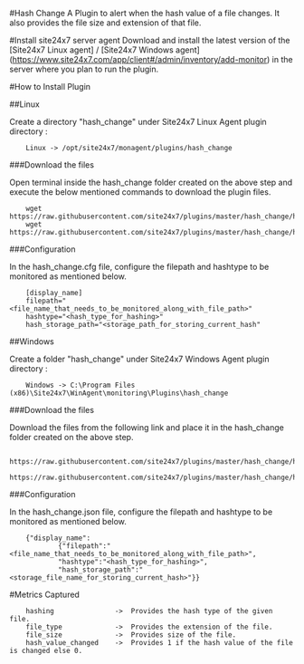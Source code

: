 #Hash Change
A Plugin to alert when the hash value of a file changes.  It also provides the file size and extension of that file.
	
#Install site24x7 server agent
Download and install the latest version of the [Site24x7 Linux agent] / [Site24x7 Windows agent] (https://www.site24x7.com/app/client#/admin/inventory/add-monitor) in the server where you plan to run the plugin.

#How to Install Plugin

##Linux

Create a directory "hash_change" under Site24x7 Linux Agent plugin directory :
	
		Linux -> /opt/site24x7/monagent/plugins/hash_change
		
###Download the files 

Open terminal inside the hash_change folder created on the above step and execute the below mentioned commands to download the plugin files.

		wget https://raw.githubusercontent.com/site24x7/plugins/master/hash_change/hash_change.py
		wget https://raw.githubusercontent.com/site24x7/plugins/master/hash_change/hash_change.cfg
		
###Configuration 

In the hash_change.cfg file, configure the filepath and hashtype to be monitored as mentioned below.

		[display_name]
		filepath="<file_name_that_needs_to_be_monitored_along_with_file_path>"
		hashtype="<hash_type_for_hashing>"	
		hash_storage_path="<storage_path_for_storing_current_hash"		
		
##Windows

Create a folder "hash_change" under Site24x7 Windows Agent plugin directory :

		Windows -> C:\Program Files (x86)\Site24x7\WinAgent\monitoring\Plugins\hash_change
		
###Download the files
		
Download the files from the following link and place it in the hash_change folder created on the above step.

		https://raw.githubusercontent.com/site24x7/plugins/master/hash_change/hash_change.py
		https://raw.githubusercontent.com/site24x7/plugins/master/hash_change/hash_change.json

###Configuration

In the hash_change.json file, configure the filepath and hashtype to be monitored as mentioned below.

		{"display_name":
				{"filepath":"<file_name_that_needs_to_be_monitored_along_with_file_path>",
				"hashtype":"<hash_type_for_hashing>",
				"hash_storage_path":"<storage_file_name_for_storing_current_hash>"}}

#Metrics Captured

		hashing               ->  Provides the hash type of the given file.
		file_type             ->  Provides the extension of the file.
		file_size             ->  Provides size of the file.
		hash_value_changed    ->  Provides 1 if the hash value of the file is changed else 0.

